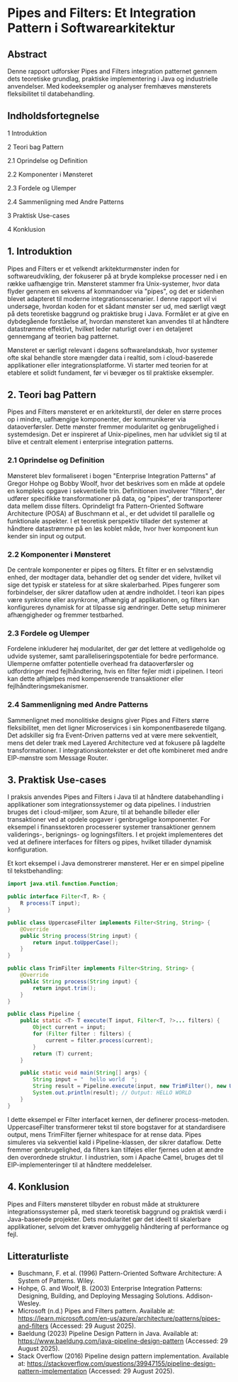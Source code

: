 # Pipes and Filters: Et Integration Pattern i Softwarearkitektur

## Abstract

Denne rapport udforsker Pipes and Filters integration patternet gennem dets teoretiske grundlag, praktiske implementering i Java og industrielle anvendelser. Med kodeeksempler og analyser fremhæves mønsterets fleksibilitet til databehandling.

## Indholdsfortegnelse

1 Introduktion

2 Teori bag Pattern

2.1 Oprindelse og Definition

2.2 Komponenter i Mønsteret

2.3 Fordele og Ulemper

2.4 Sammenligning med Andre Patterns

3 Praktisk Use-cases

4 Konklusion

## 1. Introduktion

Pipes and Filters er et velkendt arkitekturmønster inden for softwareudvikling, der fokuserer på at bryde komplekse processer ned i en række uafhængige trin. Mønsteret stammer fra Unix-systemer, hvor data flyder gennem en sekvens af kommandoer via "pipes", og det er sidenhen blevet adapteret til moderne integrationsscenarier. I denne rapport vil vi undersøge, hvordan koden for et sådant mønster ser ud, med særligt vægt på dets teoretiske baggrund og praktiske brug i Java. Formålet er at give en dybdegående forståelse af, hvordan mønsteret kan anvendes til at håndtere datastrømme effektivt, hvilket leder naturligt over i en detaljeret gennemgang af teorien bag patternet.

Mønsteret er særligt relevant i dagens softwarelandskab, hvor systemer ofte skal behandle store mængder data i realtid, som i cloud-baserede applikationer eller integrationsplatforme. Vi starter med teorien for at etablere et solidt fundament, før vi bevæger os til praktiske eksempler.

## 2. Teori bag Pattern

Pipes and Filters mønsteret er en arkitekturstil, der deler en større proces op i mindre, uafhængige komponenter, der kommunikerer via dataoverførsler. Dette mønster fremmer modularitet og genbrugelighed i systemdesign. Det er inspireret af Unix-pipelines, men har udviklet sig til at blive et centralt element i enterprise integration patterns.

### 2.1 Oprindelse og Definition

Mønsteret blev formaliseret i bogen "Enterprise Integration Patterns" af Gregor Hohpe og Bobby Woolf, hvor det beskrives som en måde at opdele en kompleks opgave i sekventielle trin. Definitionen involverer "filters", der udfører specifikke transformationer på data, og "pipes", der transporterer data mellem disse filters. Oprindeligt fra Pattern-Oriented Software Architecture (POSA) af Buschmann et al., er det udvidet til parallelle og funktionale aspekter. I et teoretisk perspektiv tillader det systemer at håndtere datastrømme på en løs koblet måde, hvor hver komponent kun kender sin input og output.

### 2.2 Komponenter i Mønsteret

De centrale komponenter er pipes og filters. Et filter er en selvstændig enhed, der modtager data, behandler det og sender det videre, hvilket vil sige det typisk er stateless for at sikre skalerbarhed. Pipes fungerer som forbindelser, der sikrer dataflow uden at ændre indholdet. I teori kan pipes være synkrone eller asynkrone, afhængig af applikationen, og filters kan konfigureres dynamisk for at tilpasse sig ændringer. Dette setup minimerer afhængigheder og fremmer testbarhed.

### 2.3 Fordele og Ulemper

Fordelene inkluderer høj modularitet, der gør det lettere at vedligeholde og udvide systemer, samt paralleliseringspotentiale for bedre performance. Ulemperne omfatter potentielle overhead fra dataoverførsler og udfordringer med fejlhåndtering, hvis en filter fejler midt i pipelinen. I teori kan dette afhjælpes med kompenserende transaktioner eller fejlhåndteringsmekanismer.

### 2.4 Sammenligning med Andre Patterns

Sammenlignet med monolitiske designs giver Pipes and Filters større fleksibilitet, men det ligner Microservices i sin komponentbaserede tilgang. Det adskiller sig fra Event-Driven patterns ved at være mere sekventielt, mens det deler træk med Layered Architecture ved at fokusere på lagdelte transformationer. I integrationskontekster er det ofte kombineret med andre EIP-mønstre som Message Router.

## 3. Praktisk Use-cases

I praksis anvendes Pipes and Filters i Java til at håndtere databehandling i applikationer som integrationssystemer og data pipelines. I industrien bruges det i cloud-miljøer, som Azure, til at behandle billeder eller transaktioner ved at opdele opgaver i genbrugelige komponenter. For eksempel i finanssektoren processerer systemer transaktioner gennem validerings-, berignings- og logningsfilters. I et projekt implementeres det ved at definere interfaces for filters og pipes, hvilket tillader dynamisk konfiguration.

Et kort eksempel i Java demonstrerer mønsteret. Her er en simpel pipeline til tekstbehandling:

```java
import java.util.function.Function;

public interface Filter<T, R> {
    R process(T input);
}

public class UppercaseFilter implements Filter<String, String> {
    @Override
    public String process(String input) {
        return input.toUpperCase();
    }
}

public class TrimFilter implements Filter<String, String> {
    @Override
    public String process(String input) {
        return input.trim();
    }
}

public class Pipeline {
    public static <T> T execute(T input, Filter<T, ?>... filters) {
        Object current = input;
        for (Filter filter : filters) {
            current = filter.process(current);
        }
        return (T) current;
    }

    public static void main(String[] args) {
        String input = "  hello world  ";
        String result = Pipeline.execute(input, new TrimFilter(), new UppercaseFilter());
        System.out.println(result); // Output: HELLO WORLD
    }
}
```

I dette eksempel er Filter interfacet kernen, der definerer process-metoden. UppercaseFilter transformerer tekst til store bogstaver for at standardisere output, mens TrimFilter fjerner whitespace for at rense data. Pipes simuleres via sekventiel kald i Pipeline-klassen, der sikrer dataflow. Dette fremmer genbrugelighed, da filters kan tilføjes eller fjernes uden at ændre den overordnede struktur. I industrien, som i Apache Camel, bruges det til EIP-implementeringer til at håndtere meddelelser.

## 4. Konklusion

Pipes and Filters mønsteret tilbyder en robust måde at strukturere integrationssystemer på, med stærk teoretisk baggrund og praktisk værdi i Java-baserede projekter. Dets modularitet gør det ideelt til skalerbare applikationer, selvom det kræver omhyggelig håndtering af performance og fejl.

## Litteraturliste

- Buschmann, F. et al. (1996) Pattern-Oriented Software Architecture: A System of Patterns. Wiley.
- Hohpe, G. and Woolf, B. (2003) Enterprise Integration Patterns: Designing, Building, and Deploying Messaging Solutions. Addison-Wesley.
- Microsoft (n.d.) Pipes and Filters pattern. Available at: https://learn.microsoft.com/en-us/azure/architecture/patterns/pipes-and-filters (Accessed: 29 August 2025).
- Baeldung (2023) Pipeline Design Pattern in Java. Available at: https://www.baeldung.com/java-pipeline-design-pattern (Accessed: 29 August 2025).
- Stack Overflow (2016) Pipeline design pattern implementation. Available at: https://stackoverflow.com/questions/39947155/pipeline-design-pattern-implementation (Accessed: 29 August 2025).
